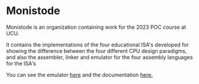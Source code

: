 # Monistode

Monistode is an organization containing work for the 2023 POC course at UCU.

It contains the implementations of the four educational ISA's developed for showing the difference between the four different
CPU design paradigms, and also the assembler, linker and emulator for the four assembly languages for the ISA's

You can see the emulator [here](https://https://monistode.vercel.app) and the documentation [here.](https://github.com/monistode/ISA-docs)
